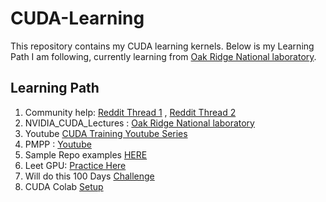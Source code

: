 # CUDA-Learning
This repository contains my CUDA learning kernels. Below is my Learning Path I am following, currently learning from [Oak Ridge National laboratory](https://www.olcf.ornl.gov/cuda-training-series/).

## Learning Path
1. Community help: [Reddit Thread 1](https://old.reddit.com/r/GraphicsProgramming/comments/1fpi2cv/learning_cuda_for_graphics/loz9sm3/) , [Reddit Thread 2](https://old.reddit.com/r/CUDA/comments/1chklwq/best_practices_for_designing_complex_gpu/)
2. NVIDIA_CUDA_Lectures : [Oak Ridge National laboratory](https://www.olcf.ornl.gov/cuda-training-series/)
3. Youtube [CUDA Training Youtube Series](https://youtube.com/playlist?list=PL6RdenZrxrw-zNX7uuGppWETdxt_JxdMj&si=JPk-61MSf_FiDXst)
4. PMPP : [Youtube](https://www.youtube.com/playlist?list=PLRRuQYjFhpmubuwx-w8X964ofVkW1T8O4)
5. Sample Repo examples [HERE](https://github.com/rkinas/cuda-learning?tab=readme-ov-file)
6. Leet GPU: [Practice Here](https://leetgpu.com/challenges#)
7. Will do this 100 Days [Challenge](https://github.com/hkproj/100-days-of-gpu/blob/main/CUDA.md)
8. CUDA Colab [Setup](https://youtu.be/3zJRhpMZr58)
